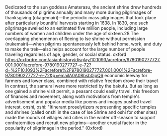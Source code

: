 Dedicated to the sun goddess Amaterasu, the ancient shrine drew hundreds of thousands of pilgrims annually and many more during pilgrimages of thanksgiving (okagemairi)—the periodic mass pilgrimages that took place after particularly bountiful harvests starting in 1638. In 1830, one such pilgrimage swelled to an estimated five million people, including large numbers of women and children under the age of sixteen.28 The overlapping phenomenon of fleeing to Ise shrine without permission (nukemairi)—when pilgrims spontaneously left behind home, work, and duty to make the trek—also helps account for the large number of people traveling regardless of age, gender, or social status.
oxford  https://oxfordre.com/asianhistory/display/10.1093/acrefore/9780190277727.001.0001/acrefore-9780190277727-e-72?d=%2F10.1093%2Facrefore%2F9780190277727.001.0001%2Facrefore-9780190277727-e-72&p=emailA0A08bsb0ipQ6
economic leeway for farmers and lower class, combined with relative freedom drove their travel
In contrast, the samurai were more restricted by the bakufu. But as long as one gained a shrine visit permit, a peasant could easily travel.
this freedom of finances and movement, along woth motivations from temple's advertisement and popular media like poems and images pushed travel interest. 
onshi, oshi:
"Itinerant proselytizers representing specific temples and shrines (called onshi in the case of Ise Shrine and oshi for other sites) made the rounds of villages and cities in the winter off-season to support confraternities and recruit new pilgrims—another crucial factor in the popularity of pilgrimage in the period." (Oxford)
